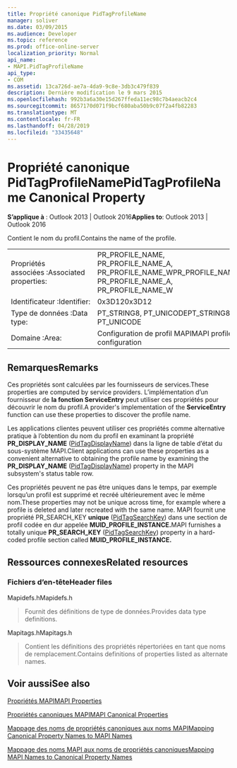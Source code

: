 ```yaml
---
title: Propriété canonique PidTagProfileName
manager: soliver
ms.date: 03/09/2015
ms.audience: Developer
ms.topic: reference
ms.prod: office-online-server
localization_priority: Normal
api_name:
- MAPI.PidTagProfileName
api_type:
- COM
ms.assetid: 13ca726d-ae7a-4da9-9c8e-3db3c479f839
description: Dernière modification le 9 mars 2015
ms.openlocfilehash: 992b3a6a30e15d267ffeda11ec98c7b4aeacb2c4
ms.sourcegitcommit: 8657170d071f9bcf680aba50b9c07f2a4fb82283
ms.translationtype: MT
ms.contentlocale: fr-FR
ms.lasthandoff: 04/28/2019
ms.locfileid: "33435648"
---
```

# <a name="pidtagprofilename-canonical-property"></a><span data-ttu-id="5c3cb-103">Propriété canonique PidTagProfileName</span><span class="sxs-lookup"><span data-stu-id="5c3cb-103">PidTagProfileName Canonical Property</span></span>

  
  
<span data-ttu-id="5c3cb-104">**S’applique à** : Outlook 2013 | Outlook 2016</span><span class="sxs-lookup"><span data-stu-id="5c3cb-104">**Applies to**: Outlook 2013 | Outlook 2016</span></span> 
  
<span data-ttu-id="5c3cb-105">Contient le nom du profil.</span><span class="sxs-lookup"><span data-stu-id="5c3cb-105">Contains the name of the profile.</span></span>
  
|||
|:-----|:-----|
|<span data-ttu-id="5c3cb-106">Propriétés associées :</span><span class="sxs-lookup"><span data-stu-id="5c3cb-106">Associated properties:</span></span>  <br/> |<span data-ttu-id="5c3cb-107">PR_PROFILE_NAME, PR_PROFILE_NAME_A, PR_PROFILE_NAME_W</span><span class="sxs-lookup"><span data-stu-id="5c3cb-107">PR_PROFILE_NAME, PR_PROFILE_NAME_A, PR_PROFILE_NAME_W</span></span>  <br/> |
|<span data-ttu-id="5c3cb-108">Identificateur :</span><span class="sxs-lookup"><span data-stu-id="5c3cb-108">Identifier:</span></span>  <br/> |<span data-ttu-id="5c3cb-109">0x3D12</span><span class="sxs-lookup"><span data-stu-id="5c3cb-109">0x3D12</span></span>  <br/> |
|<span data-ttu-id="5c3cb-110">Type de données :</span><span class="sxs-lookup"><span data-stu-id="5c3cb-110">Data type:</span></span>  <br/> |<span data-ttu-id="5c3cb-111">PT_STRING8, PT_UNICODE</span><span class="sxs-lookup"><span data-stu-id="5c3cb-111">PT_STRING8, PT_UNICODE</span></span>  <br/> |
|<span data-ttu-id="5c3cb-112">Domaine :</span><span class="sxs-lookup"><span data-stu-id="5c3cb-112">Area:</span></span>  <br/> |<span data-ttu-id="5c3cb-113">Configuration de profil MAPI</span><span class="sxs-lookup"><span data-stu-id="5c3cb-113">MAPI profile configuration</span></span>  <br/> |
   
## <a name="remarks"></a><span data-ttu-id="5c3cb-114">Remarques</span><span class="sxs-lookup"><span data-stu-id="5c3cb-114">Remarks</span></span>

<span data-ttu-id="5c3cb-115">Ces propriétés sont calculées par les fournisseurs de services.</span><span class="sxs-lookup"><span data-stu-id="5c3cb-115">These properties are computed by service providers.</span></span> <span data-ttu-id="5c3cb-116">L’implémentation d’un fournisseur de **la fonction ServiceEntry** peut utiliser ces propriétés pour découvrir le nom du profil.</span><span class="sxs-lookup"><span data-stu-id="5c3cb-116">A provider's implementation of the **ServiceEntry** function can use these properties to discover the profile name.</span></span> 
  
<span data-ttu-id="5c3cb-117">Les applications clientes peuvent utiliser ces propriétés comme alternative pratique à l’obtention du nom du profil en examinant la propriété **PR_DISPLAY_NAME** ([PidTagDisplayName](pidtagdisplayname-canonical-property.md)) dans la ligne de table d’état du sous-système MAPI.</span><span class="sxs-lookup"><span data-stu-id="5c3cb-117">Client applications can use these properties as a convenient alternative to obtaining the profile name by examining the **PR_DISPLAY_NAME** ([PidTagDisplayName](pidtagdisplayname-canonical-property.md)) property in the MAPI subsystem's status table row.</span></span>
  
<span data-ttu-id="5c3cb-118">Ces propriétés peuvent ne pas être uniques dans le temps, par exemple lorsqu’un profil est supprimé et recréé ultérieurement avec le même nom.</span><span class="sxs-lookup"><span data-stu-id="5c3cb-118">These properties may not be unique across time, for example where a profile is deleted and later recreated with the same name.</span></span> <span data-ttu-id="5c3cb-119">MAPI fournit une propriété PR_SEARCH_KEY **unique** ([PidTagSearchKey](pidtagsearchkey-canonical-property.md)) dans une section de profil codée en dur appelée **MUID_PROFILE_INSTANCE.**</span><span class="sxs-lookup"><span data-stu-id="5c3cb-119">MAPI furnishes a totally unique **PR_SEARCH_KEY** ([PidTagSearchKey](pidtagsearchkey-canonical-property.md)) property in a hard-coded profile section called **MUID_PROFILE_INSTANCE.**</span></span>
  
## <a name="related-resources"></a><span data-ttu-id="5c3cb-120">Ressources connexes</span><span class="sxs-lookup"><span data-stu-id="5c3cb-120">Related resources</span></span>

### <a name="header-files"></a><span data-ttu-id="5c3cb-121">Fichiers d’en-tête</span><span class="sxs-lookup"><span data-stu-id="5c3cb-121">Header files</span></span>

<span data-ttu-id="5c3cb-122">Mapidefs.h</span><span class="sxs-lookup"><span data-stu-id="5c3cb-122">Mapidefs.h</span></span>
  
> <span data-ttu-id="5c3cb-123">Fournit des définitions de type de données.</span><span class="sxs-lookup"><span data-stu-id="5c3cb-123">Provides data type definitions.</span></span>
    
<span data-ttu-id="5c3cb-124">Mapitags.h</span><span class="sxs-lookup"><span data-stu-id="5c3cb-124">Mapitags.h</span></span>
  
> <span data-ttu-id="5c3cb-125">Contient les définitions des propriétés répertoriées en tant que noms de remplacement.</span><span class="sxs-lookup"><span data-stu-id="5c3cb-125">Contains definitions of properties listed as alternate names.</span></span>
    
## <a name="see-also"></a><span data-ttu-id="5c3cb-126">Voir aussi</span><span class="sxs-lookup"><span data-stu-id="5c3cb-126">See also</span></span>



[<span data-ttu-id="5c3cb-127">Propriétés MAPI</span><span class="sxs-lookup"><span data-stu-id="5c3cb-127">MAPI Properties</span></span>](mapi-properties.md)
  
[<span data-ttu-id="5c3cb-128">Propriétés canoniques MAPI</span><span class="sxs-lookup"><span data-stu-id="5c3cb-128">MAPI Canonical Properties</span></span>](mapi-canonical-properties.md)
  
[<span data-ttu-id="5c3cb-129">Mappage des noms de propriétés canoniques aux noms MAPI</span><span class="sxs-lookup"><span data-stu-id="5c3cb-129">Mapping Canonical Property Names to MAPI Names</span></span>](mapping-canonical-property-names-to-mapi-names.md)
  
[<span data-ttu-id="5c3cb-130">Mappage des noms MAPI aux noms de propriétés canoniques</span><span class="sxs-lookup"><span data-stu-id="5c3cb-130">Mapping MAPI Names to Canonical Property Names</span></span>](mapping-mapi-names-to-canonical-property-names.md)


